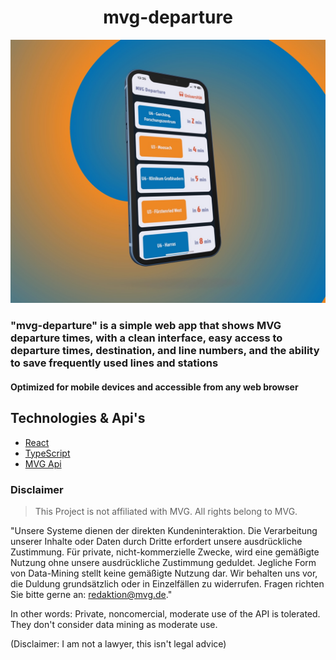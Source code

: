 <h1 align=center>mvg-departure</h1>
<div align=center>
<img src="assets/mvg-departure.jpeg" width="800" />
</div>

### **"mvg-departure"** is a simple web app that shows MVG departure times, with a clean interface, easy access to departure times, destination, and line numbers, and the ability to save frequently used lines and stations

#### Optimized for mobile devices and accessible from any web browser

## Technologies & Api's

- [React](https://reactjs.org/)
- [TypeScript](https://www.typescriptlang.org/)
- [MVG Api](https://www.mvg.de/api/fahrinfo)

### Disclaimer

> This Project is not affiliated with MVG. All rights belong to MVG.

"Unsere Systeme dienen der direkten Kundeninteraktion. Die Verarbeitung unserer Inhalte oder Daten durch Dritte erfordert unsere ausdrückliche Zustimmung. Für private, nicht-kommerzielle Zwecke, wird eine gemäßigte Nutzung ohne unsere ausdrückliche Zustimmung geduldet. Jegliche Form von Data-Mining stellt keine gemäßigte Nutzung dar. Wir behalten uns vor, die Duldung grundsätzlich oder in Einzelfällen zu widerrufen. Fragen richten Sie bitte gerne an: redaktion@mvg.de."

In other words: Private, noncomercial, moderate use of the API is tolerated. They don't consider data mining as moderate use.

(Disclaimer: I am not a lawyer, this isn't legal advice)
